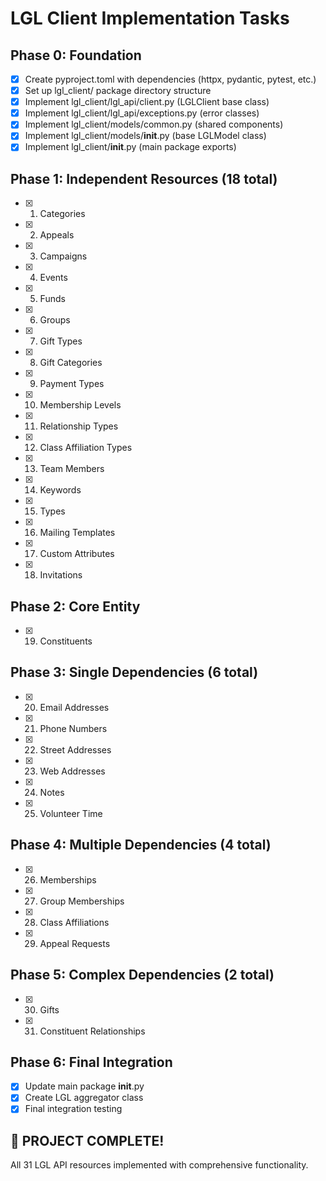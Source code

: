 # LGL Client Implementation Tasks

## Phase 0: Foundation
- [x] Create pyproject.toml with dependencies (httpx, pydantic, pytest, etc.)
- [x] Set up lgl_client/ package directory structure
- [x] Implement lgl_client/lgl_api/client.py (LGLClient base class)
- [x] Implement lgl_client/lgl_api/exceptions.py (error classes)
- [x] Implement lgl_client/models/common.py (shared components)
- [x] Implement lgl_client/models/__init__.py (base LGLModel class)
- [x] Implement lgl_client/__init__.py (main package exports)

## Phase 1: Independent Resources (18 total)
- [x] 1. Categories
- [x] 2. Appeals
- [x] 3. Campaigns
- [x] 4. Events
- [x] 5. Funds
- [x] 6. Groups
- [x] 7. Gift Types
- [x] 8. Gift Categories
- [x] 9. Payment Types
- [x] 10. Membership Levels
- [x] 11. Relationship Types
- [x] 12. Class Affiliation Types
- [x] 13. Team Members
- [x] 14. Keywords
- [x] 15. Types
- [x] 16. Mailing Templates
- [x] 17. Custom Attributes
- [x] 18. Invitations

## Phase 2: Core Entity
- [x] 19. Constituents

## Phase 3: Single Dependencies (6 total)
- [x] 20. Email Addresses
- [x] 21. Phone Numbers
- [x] 22. Street Addresses
- [x] 23. Web Addresses
- [x] 24. Notes
- [x] 25. Volunteer Time

## Phase 4: Multiple Dependencies (4 total)
- [x] 26. Memberships
- [x] 27. Group Memberships
- [x] 28. Class Affiliations
- [x] 29. Appeal Requests

## Phase 5: Complex Dependencies (2 total)
- [x] 30. Gifts
- [x] 31. Constituent Relationships

## Phase 6: Final Integration
- [x] Update main package __init__.py
- [x] Create LGL aggregator class
- [x] Final integration testing

## 🎉 PROJECT COMPLETE!
All 31 LGL API resources implemented with comprehensive functionality.